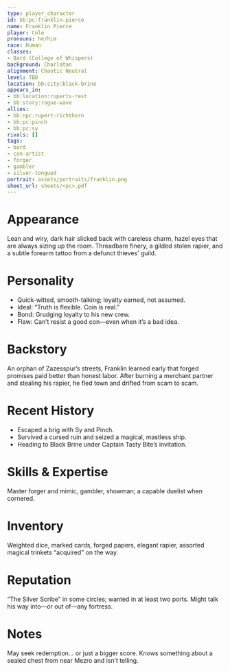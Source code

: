 ```yaml
---
type: player_character
id: bb:pc:franklin-pierce
name: Franklin Pierce
player: Cole
pronouns: he/him
race: Human
classes:
- Bard (College of Whispers)
background: Charlatan
alignment: Chaotic Neutral
level: TBD
location: bb:city:black-brine
appears_in:
- bb:location:ruperts-rest
- bb:story:rogue-wave
allies:
- bb:npc:rupert-richthorn
- bb:pc:pinch
- bb:pc:sy
rivals: []
tags:
- bard
- con-artist
- forger
- gambler
- silver-tongued
portrait: assets/portraits/franklin.png
sheet_url: sheets/<pc>.pdf
---
```

# Appearance
Lean and wiry, dark hair slicked back with careless charm, hazel eyes that are always sizing up the room. Threadbare finery, a gilded stolen rapier, and a subtle forearm tattoo from a defunct thieves’ guild.

# Personality
- Quick-witted, smooth-talking; loyalty earned, not assumed.  
- Ideal: “Truth is flexible. Coin is real.”  
- Bond: Grudging loyalty to his new crew.  
- Flaw: Can’t resist a good con—even when it’s a bad idea.

# Backstory
An orphan of Zazesspur’s streets, Franklin learned early that forged promises paid better than honest labor. After burning a merchant partner and stealing his rapier, he fled town and drifted from scam to scam.

# Recent History
- Escaped a brig with Sy and Pinch.  
- Survived a cursed ruin and seized a magical, mastless ship.  
- Heading to Black Brine under Captain Tasty Bite’s invitation.

# Skills & Expertise
Master forger and mimic, gambler, showman; a capable duelist when cornered.

# Inventory
Weighted dice, marked cards, forged papers, elegant rapier, assorted magical trinkets “acquired” on the way.

# Reputation
“The Silver Scribe” in some circles; wanted in at least two ports. Might talk his way into—or out of—any fortress.

# Notes
May seek redemption… or just a bigger score. Knows something about a sealed chest from near Mezro and isn’t telling.
